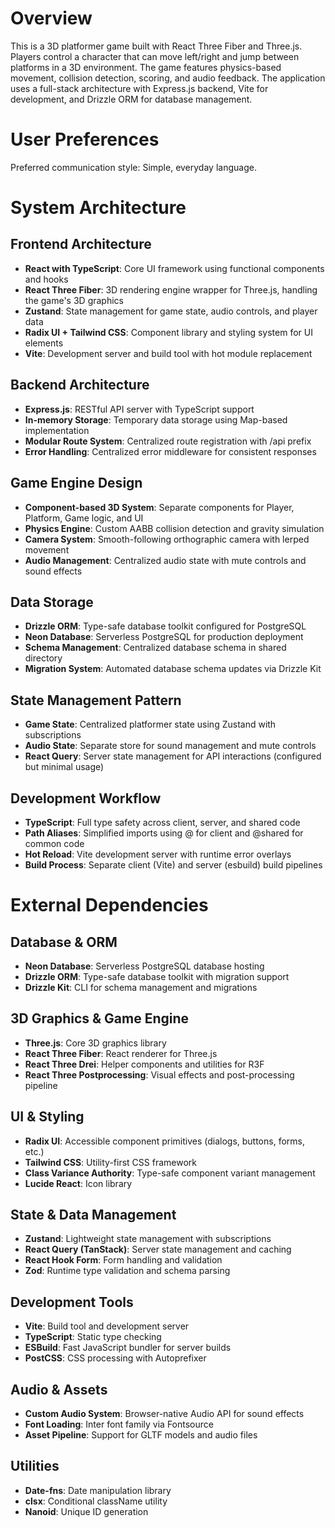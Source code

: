 # Overview

This is a 3D platformer game built with React Three Fiber and Three.js. Players control a character that can move left/right and jump between platforms in a 3D environment. The game features physics-based movement, collision detection, scoring, and audio feedback. The application uses a full-stack architecture with Express.js backend, Vite for development, and Drizzle ORM for database management.

# User Preferences

Preferred communication style: Simple, everyday language.

# System Architecture

## Frontend Architecture
- **React with TypeScript**: Core UI framework using functional components and hooks
- **React Three Fiber**: 3D rendering engine wrapper for Three.js, handling the game's 3D graphics
- **Zustand**: State management for game state, audio controls, and player data
- **Radix UI + Tailwind CSS**: Component library and styling system for UI elements
- **Vite**: Development server and build tool with hot module replacement

## Backend Architecture
- **Express.js**: RESTful API server with TypeScript support
- **In-memory Storage**: Temporary data storage using Map-based implementation
- **Modular Route System**: Centralized route registration with /api prefix
- **Error Handling**: Centralized error middleware for consistent responses

## Game Engine Design
- **Component-based 3D System**: Separate components for Player, Platform, Game logic, and UI
- **Physics Engine**: Custom AABB collision detection and gravity simulation
- **Camera System**: Smooth-following orthographic camera with lerped movement
- **Audio Management**: Centralized audio state with mute controls and sound effects

## Data Storage
- **Drizzle ORM**: Type-safe database toolkit configured for PostgreSQL
- **Neon Database**: Serverless PostgreSQL for production deployment
- **Schema Management**: Centralized database schema in shared directory
- **Migration System**: Automated database schema updates via Drizzle Kit

## State Management Pattern
- **Game State**: Centralized platformer state using Zustand with subscriptions
- **Audio State**: Separate store for sound management and mute controls
- **React Query**: Server state management for API interactions (configured but minimal usage)

## Development Workflow
- **TypeScript**: Full type safety across client, server, and shared code
- **Path Aliases**: Simplified imports using @ for client and @shared for common code
- **Hot Reload**: Vite development server with runtime error overlays
- **Build Process**: Separate client (Vite) and server (esbuild) build pipelines

# External Dependencies

## Database & ORM
- **Neon Database**: Serverless PostgreSQL database hosting
- **Drizzle ORM**: Type-safe database toolkit with migration support
- **Drizzle Kit**: CLI for schema management and migrations

## 3D Graphics & Game Engine
- **Three.js**: Core 3D graphics library
- **React Three Fiber**: React renderer for Three.js
- **React Three Drei**: Helper components and utilities for R3F
- **React Three Postprocessing**: Visual effects and post-processing pipeline

## UI & Styling
- **Radix UI**: Accessible component primitives (dialogs, buttons, forms, etc.)
- **Tailwind CSS**: Utility-first CSS framework
- **Class Variance Authority**: Type-safe component variant management
- **Lucide React**: Icon library

## State & Data Management
- **Zustand**: Lightweight state management with subscriptions
- **React Query (TanStack)**: Server state management and caching
- **React Hook Form**: Form handling and validation
- **Zod**: Runtime type validation and schema parsing

## Development Tools
- **Vite**: Build tool and development server
- **TypeScript**: Static type checking
- **ESBuild**: Fast JavaScript bundler for server builds
- **PostCSS**: CSS processing with Autoprefixer

## Audio & Assets
- **Custom Audio System**: Browser-native Audio API for sound effects
- **Font Loading**: Inter font family via Fontsource
- **Asset Pipeline**: Support for GLTF models and audio files

## Utilities
- **Date-fns**: Date manipulation library
- **clsx**: Conditional className utility
- **Nanoid**: Unique ID generation